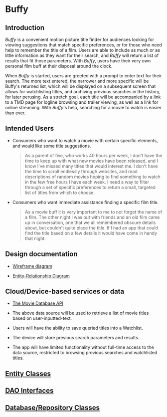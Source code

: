 # Buffy

## Introduction

_Buffy_ is a convenient motion picture title finder 
for audiences looking for viewing suggestions that 
match specific preferences, or for those who need help 
to remember the title of a film.  Users are able to
include as much or as little information as they want for their search,
and _Buffy_ will return a list of results that fit those parameters.  With _Buffy_, users have their very own personal film buff at their disposal
around the clock.

When _Buffy_ is started, users are greeted with a prompt to enter text
for their search.  The more text entered, the narrower
and more specific will be Buffy's returned list, which will
be displayed on a subsequent screen that allows for watchlisting titles, 
and archiving previous searches in the history, for later
perusing.  As a stretch goal, each title will be accompanied by a link to 
a TMD page for logline browsing and trailer viewing, as well as 
a link for online streaming.  With _Buffy_'s help, 
searching for a movie to watch is easier than ever.

## Intended Users

* Consumers who want to watch a movie with certain specific elements, and would like some title suggestions.

    > As a parent of five, who works 40 hours per week, I don't have the time to keep up with what new movies have been released, and I know I've missed many titles that would interest me.  I don't have the time to scroll endlessly through websites, and read descriptions of random movies hoping to find something to watch in the few free hours I have each week.  I need a way to filter through a set of specific preferences to return a small, targeted list of titles from which to choose.
	
* Consumers who want immediate assistance finding a specific film title.
	
	> As a movie buff it is very important to me to not forget the name of a film.  The other night I was out with friends and an old film came up in conversation, one that we all remembered obscure details about, but couldn't quite place the title.  If I had an app that could find the title based on a few details it would have come in handy that night.



## Design documentation

* [Wireframe diagram](wireframe.md)

* [Entity-Relationship Diagram](erd.md)


## Cloud/Device-based services or data

* [The Movie Database API](https://developers.themoviedb.org/3/getting-started/introduction)

* The above data source will be used to retrieve a list of movie titles based on user-inputted-text.

* Users will have the ability to save queried titles into a Watchlist.

* The device will store previous search parameters and results.

* The app will have limited functionality without full-time access to the data source, restricted to browsing previous searches and watchlisted titles.

## [Entity Classes](https://github.com/jshaner/buffy/tree/master/app/src/main/java/edu/cnm/deepdive/buffy/model/entity)

## [DAO Interfaces](https://github.com/jshaner/buffy/tree/master/app/src/main/java/edu/cnm/deepdive/buffy/model/dao)

## [Database/Repository Classes](https://github.com/jshaner/buffy/tree/master/app/src/main/java/edu/cnm/deepdive/buffy/service)



